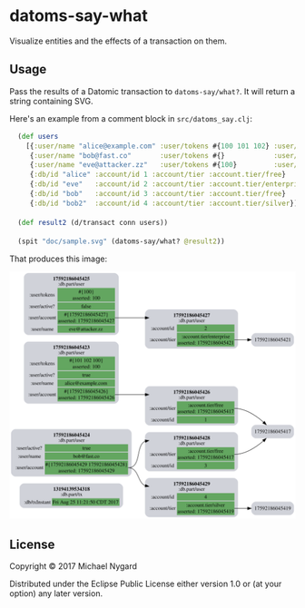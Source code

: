 # datoms-say-what

Visualize entities and the effects of a transaction on them.

## Usage

Pass the results of a Datomic transaction to `datoms-say/what?`. It
will return a string containing SVG.

Here's an example from a comment block in `src/datoms_say.clj`:

```clojure
  (def users
    [{:user/name "alice@example.com" :user/tokens #{100 101 102} :user/active? true  :user/account #{"alice"}}
     {:user/name "bob@fast.co"       :user/tokens #{}            :user/active? true  :user/account #{"bob" "bob2"}}
     {:user/name "eve@attacker.zz"   :user/tokens #{100}         :user/active? false :user/account #{"eve"}}
     {:db/id "alice" :account/id 1 :account/tier :account.tier/free}
     {:db/id "eve"   :account/id 2 :account/tier :account.tier/enterprise}
     {:db/id "bob"   :account/id 3 :account/tier :account.tier/free}
     {:db/id "bob2"  :account/id 4 :account/tier :account.tier/silver}])

  (def result2 (d/transact conn users))

  (spit "doc/sample.svg" (datoms-say/what? @result2))
```

That produces this image:

![sample](doc/sample.svg)

## License

Copyright © 2017 Michael Nygard

Distributed under the Eclipse Public License either version 1.0 or (at
your option) any later version.

